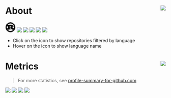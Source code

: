 <h1>About <img height="160" align="right" src="https://pentadecagon.vercel.app/api?duration=20"></h1>

<a title="Rust" href="https://github.com/floaterest?tab=repositories&language=rust"><img height="32" src="./rust.svg"></a>
<a title="Svelte" href="https://github.com/floaterest?tab=repositories&language=svelte"><img height="32" src="https://svelte.dev/favicon.png"></a>
<a title="TypeScript" href="https://github.com/floaterest?tab=repositories&language=typescript"><img height="32" src="https://cdn.jsdelivr.net/gh/devicons/devicon/icons/typescript/typescript-original.svg"></a>
<a title="Python" href="https://github.com/floaterest?tab=repositories&language=python"><img height="32" src="https://docs.python.org/3/_static/py.svg"></a>
<a title="C++" href="https://github.com/floaterest?tab=repositories&language=c%2B%2B"><img height="32" src="https://isocpp.org/assets/images/cpp_logo.png"></a>
    <a title="C#" href="https://github.com/floaterest?tab=repositories&language=c%23"><img height="32" src="https://cdn.jsdelivr.net/gh/devicons/devicon/icons/csharp/csharp-original.svg"></a>
  - Click on the icon to show repositories filtered by language
  - Hover on the icon to show language name

<h1>Metrics <img height="50" align="right" src="https://floaterest.vercel.app/api/count/floaterest"></h1>

> For more statistics, see [profile-summary-for-github.com](https://profile-summary-for-github.com/user/floaterest)

<!--
const f = (h1,h2,w2) => {
    const w1 = h2 / h1 * w2;
    const t = w1 + w2;
    return {
        width1: ((w1/t-0.005)*100).toFixed(2)+'%',
        width2: ((w2/t-0.005)*100).toFixed(2)+'%',
    }
}
-->
<span>
<img align="top" width="55.5%" src="https://floaterest.github.io/floaterest/base.svg">
<img align="top" width="44.0%" src="https://floaterest.github.io/floaterest/calendar.svg">
</span>

<span>
<img width="41.5%" src="https://floaterest.github.io/floaterest/language.svg">
<img width="57.5%" src="https://floaterest.github.io/floaterest/leetcode.svg">
</span>
